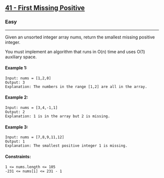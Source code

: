 [41 - First Missing Positive](https://leetcode.com/problems/two-sum/)
---------------------------------------------------------------------------------------------------------------------------------------------

### Easy
---------------------------------------------------------------------------------------------------------------------------------------------

Given an unsorted integer array nums, return the smallest missing positive integer.

You must implement an algorithm that runs in O(n) time and uses O(1) auxiliary space.

#### Example 1:
```
Input: nums = [1,2,0]
Output: 3
Explanation: The numbers in the range [1,2] are all in the array.
```
#### Example 2:
```
Input: nums = [3,4,-1,1]
Output: 2
Explanation: 1 is in the array but 2 is missing.
```
#### Example 3:
```
Input: nums = [7,8,9,11,12]
Output: 1
Explanation: The smallest positive integer 1 is missing.
``` 
#### Constraints:
```
1 <= nums.length <= 105
-231 <= nums[i] <= 231 - 1
```

